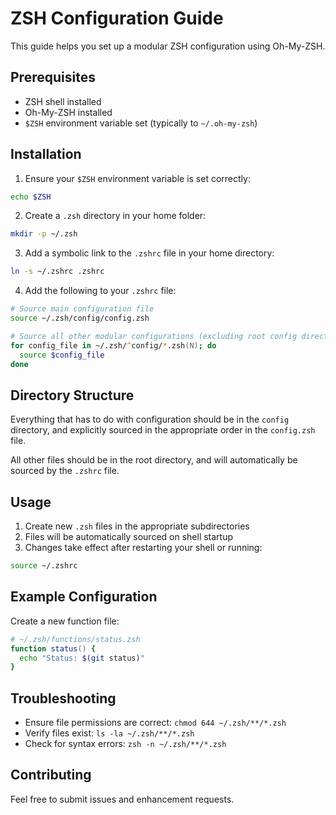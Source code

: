 # ZSH Configuration Guide

This guide helps you set up a modular ZSH configuration using Oh-My-ZSH.

## Prerequisites

- ZSH shell installed
- Oh-My-ZSH installed
- `$ZSH` environment variable set (typically to `~/.oh-my-zsh`)

## Installation

1. Ensure your `$ZSH` environment variable is set correctly:
```zsh
echo $ZSH
```

2. Create a `.zsh` directory in your home folder:
```zsh
mkdir -p ~/.zsh
```

3. Add a symbolic link to the `.zshrc` file in your home directory:
```zsh
ln -s ~/.zshrc .zshrc
```

4. Add the following to your `.zshrc` file:
```zsh
# Source main configuration file
source ~/.zsh/config/config.zsh

# Source all other modular configurations (excluding root config directory)
for config_file in ~/.zsh/^config/*.zsh(N); do
  source $config_file
done
```

## Directory Structure

Everything that has to do with configuration should be in the `config` directory,
and explicitly sourced in the appropriate order in the `config.zsh` file.

All other files should be in the root directory, and will automatically be sourced by the `.zshrc` file.

## Usage

1. Create new `.zsh` files in the appropriate subdirectories
2. Files will be automatically sourced on shell startup
3. Changes take effect after restarting your shell or running:
```zsh
source ~/.zshrc
```

## Example Configuration

Create a new function file:
```zsh
# ~/.zsh/functions/status.zsh
function status() {
  echo "Status: $(git status)"
}
```

## Troubleshooting

- Ensure file permissions are correct: `chmod 644 ~/.zsh/**/*.zsh`
- Verify files exist: `ls -la ~/.zsh/**/*.zsh`
- Check for syntax errors: `zsh -n ~/.zsh/**/*.zsh`

## Contributing

Feel free to submit issues and enhancement requests.
